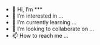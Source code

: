 - 👋 Hi, I’m ***
- 👀 I’m interested in ...
- 🌱 I’m currently learning ...
- 💞️ I’m looking to collaborate on ...
- 📫 How to reach me ...

<!---
what is a ✨ special ✨ repository because its `README.md` (this file) appears on your GitHub profile.
You can click the Preview link to take a look at your changes.
--->
